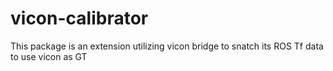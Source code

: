 # vicon-calibrator
This package is an extension utilizing vicon bridge to snatch its ROS Tf data to use vicon as GT
